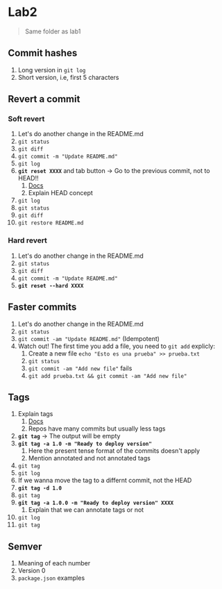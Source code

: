 # Lab2

> Same folder as lab1

## Commit hashes
1. Long version in `git log`
1. Short version, i.e, first 5 characters

## Revert a commit
### Soft revert
1. Let's do another change in the README.md
1. `git status`
1. `git diff`
1. `git commit -m "Update README.md"`
1. `git log`
1. **`git reset XXXX`** and tab button -> Go to the previous commit, not to HEAD!!
    1. [Docs](https://git-scm.com/docs/git-reset)
    1. Explain HEAD concept
1. `git log`
1. `git status`
1. `git diff`
1. `git restore README.md`

### Hard revert
1. Let's do another change in the README.md
1. `git status`
1. `git diff`
1. `git commit -m "Update README.md"`
1. **`git reset --hard XXXX`**

## Faster commits
1. Let's do another change in the README.md
1. `git status`
1. `git commit -am "Update README.md"` (Idempotent)
1. Watch out! The first time you add a file, you need to `git add` explicly:
    1. Create a new file `echo "Esto es una prueba" >> prueba.txt`
    1. `git status`
    1. `git commit -am "Add new file"` fails
    1. `git add prueba.txt && git commit -am "Add new file"`

## Tags
1. Explain tags
    1. [Docs](https://git-scm.com/docs/git-tag)
    1. Repos have many commits but usually less tags
1. **`git tag`** -> The output will be empty
1. **`git tag -a 1.0 -m "Ready to deploy version"`**
    1. Here the present tense format of the commits doesn't apply
    1. Mention annotated and not annotated tags
1. `git tag`
1. `git log`
1. If we wanna move the tag to a differnt commit, not the HEAD
1. **`git tag -d 1.0`**
1. `git tag`
1. **`git tag -a 1.0.0 -m "Ready to deploy version" XXXX`**
    1. Explain that we can annotate tags or not
1. `git log`
1. `git tag`

## Semver
1. Meaning of each number
1. Version 0
1. `package.json` examples
